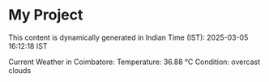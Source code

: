 # My Project

This content is dynamically generated in Indian Time (IST): 2025-03-05 16:12:18 IST


Current Weather in Coimbatore:
Temperature: 36.88 °C
Condition: overcast clouds
